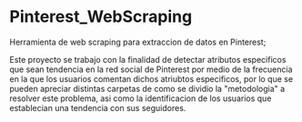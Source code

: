 # Pinterest_WebScraping
Herramienta de web scraping para extraccion de datos en Pinterest;

Este proyecto se trabajo con la finalidad de detectar atributos especificos que sean tendencia en la red social de Pinterest por medio de la frecuencia en la que los usuarios comentan dichos atriubtos especificos, por lo que se pueden apreciar distintas carpetas de como se dividio la "metodologia" a resolver este problema, asi como la identificacion de los usuarios que establecian una tendencia con sus seguidores. 
